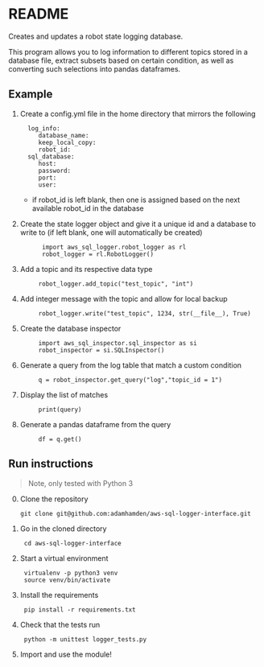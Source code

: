 # README

Creates and updates a robot state logging database.

This program allows you to log information to different topics stored in a database file, extract subsets based on certain condition, as well as converting such selections into pandas dataframes.

## Example 

1. Create a config.yml file in the home directory that mirrors the following

         log_info:
            database_name:
            keep_local_copy: 
            robot_id: 
         sql_database:
            host: 
            password: 
            port: 
            user:
            
     * if robot_id is left blank, then one is assigned based on the next available robot_id in the database

1. Create the state logger object and give it a unique id and a database to write to (if left blank, one will automatically be created)

             import aws_sql_logger.robot_logger as rl
             robot_logger = rl.RobotLogger()

1. Add a topic and its respective data type
             
            robot_logger.add_topic("test_topic", "int")
2. Add integer message with the topic and allow for local backup
            
            robot_logger.write("test_topic", 1234, str(__file__), True)
3. Create the database inspector

            import aws_sql_inspector.sql_inspector as si
            robot_inspector = si.SQLInspector()
    
4. Generate a query from the log table that match a custom condition
    
            q = robot_inspector.get_query("log","topic_id = 1")
    
5. Display the list of matches

            print(query)
6. Generate a pandas dataframe from the query

            df = q.get()
            
## Run instructions
> Note, only tested with Python 3

0. Clone the repository

       git clone git@github.com:adamhamden/aws-sql-logger-interface.git
       
1. Go in the cloned directory

		cd aws-sql-logger-interface

1. Start a virtual environment

		virtualenv -p python3 venv
		source venv/bin/activate

1. Install the requirements

		pip install -r requirements.txt
		
1. Check that the tests run

		python -m unittest logger_tests.py

1. Import and use the module!
		
